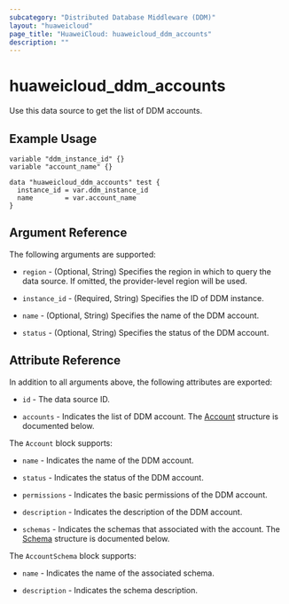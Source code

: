 ```yaml
---
subcategory: "Distributed Database Middleware (DDM)"
layout: "huaweicloud"
page_title: "HuaweiCloud: huaweicloud_ddm_accounts"
description: ""
---
```


# huaweicloud_ddm_accounts

Use this data source to get the list of DDM accounts.

## Example Usage

```hcl
variable "ddm_instance_id" {}
variable "account_name" {}

data "huaweicloud_ddm_accounts" test {
  instance_id = var.ddm_instance_id
  name        = var.account_name
}
```

## Argument Reference

The following arguments are supported:

* `region` - (Optional, String) Specifies the region in which to query the data source.
  If omitted, the provider-level region will be used.

* `instance_id` - (Required, String) Specifies the ID of DDM instance.

* `name` - (Optional, String) Specifies the name of the DDM account.

* `status` - (Optional, String) Specifies the status of the DDM account.

## Attribute Reference

In addition to all arguments above, the following attributes are exported:

* `id` - The data source ID.

* `accounts` - Indicates the list of DDM account.
  The [Account](#DdmAccounts_Account) structure is documented below.

<a name="DdmAccounts_Account"></a>
The `Account` block supports:

* `name` - Indicates the name of the DDM account.

* `status` - Indicates the status of the DDM account.

* `permissions` - Indicates the basic permissions of the DDM account.

* `description` - Indicates the description of the DDM account.

* `schemas` - Indicates the schemas that associated with the account.
  The [Schema](#DdmAccounts_AccountSchema) structure is documented below.

<a name="DdmAccounts_AccountSchema"></a>
The `AccountSchema` block supports:

* `name` - Indicates the name of the associated schema.

* `description` - Indicates the schema description.
